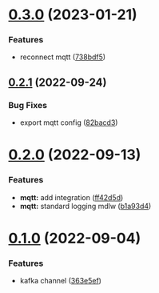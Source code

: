 # [0.3.0](https://github.com/c0olix/goChan/compare/v0.2.1...v0.3.0) (2023-01-21)


### Features

* reconnect mqtt ([738bdf5](https://github.com/c0olix/goChan/commit/738bdf5e971920065507c2c10ddc6f5c821b958a))



## [0.2.1](https://github.com/c0olix/goChan/compare/v0.2.0...v0.2.1) (2022-09-24)


### Bug Fixes

* export mqtt config ([82bacd3](https://github.com/c0olix/goChan/commit/82bacd34fbc10944d6664b398ce2156504a23956))



# [0.2.0](https://github.com/c0olix/goChan/compare/v0.1.0...v0.2.0) (2022-09-13)


### Features

* **mqtt:** add integration ([ff42d5d](https://github.com/c0olix/goChan/commit/ff42d5d4a918ab1ee01e1bbacd6863e45346e8dd))
* **mqtt:** standard logging mdlw ([b1a93d4](https://github.com/c0olix/goChan/commit/b1a93d44c6c80b3d81cd201455170f653bb3e570))



# [0.1.0](https://github.com/c0olix/goChan/compare/363e5ef4e31a8a4348b67c3d9cceba8b24c0930b...v0.1.0) (2022-09-04)


### Features

* kafka channel ([363e5ef](https://github.com/c0olix/goChan/commit/363e5ef4e31a8a4348b67c3d9cceba8b24c0930b))




